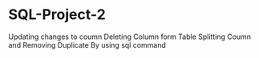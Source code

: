 # SQL-Project-2
Updating changes to coumn
Deleting Column form Table 
Splitting Coumn
and Removing Duplicate 
By using sql command
